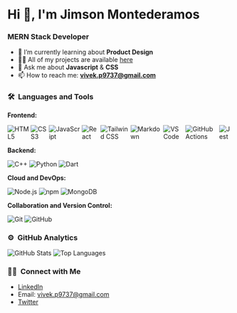 # Hi 👋, I'm Jimson Montederamos
### MERN Stack Developer

- 🌱 I’m currently learning about **Product Design**
- 👨‍💻 All of my projects are available [here](https://www.vivek9patel.com/projects)
- 💬 Ask me about **Javascript** & **CSS**
- 📫 How to reach me: **vivek.p9737@gmail.com**

### 🛠 &nbsp;Languages and Tools

**Frontend:**
<div style="display: flex; gap: 4px;">
    <img src="https://img.shields.io/badge/-HTML5-%23E44D27?style=for-the-badge&logo=html5&logoColor=ffffff" alt="HTML5">
    <img src="https://img.shields.io/badge/-CSS3-%231572B6?style=for-the-badge&logo=css3" alt="CSS3">
    <img src="https://img.shields.io/badge/-JavaScript-%23F7DF1C?style=for-the-badge&logo=javascript&logoColor=000000&labelColor=%23F7DF1C&color=%23FFCE5A" alt="JavaScript">
    <img src="https://img.shields.io/badge/-React-61DAFB?style=for-the-badge&logo=react&logoColor=ffffff" alt="React">
    <img src="https://img.shields.io/badge/Tailwind_CSS-38B2AC?style=for-the-badge&logo=tailwind-css&logoColor=white" alt="Tailwind CSS">
    <img src="https://img.shields.io/badge/Markdown-000000?style=for-the-badge&logo=markdown&logoColor=white" alt="Markdown">
    <img src="http://img.shields.io/badge/-VS%20Code-007ACC?style=for-the-badge&logo=visual-studio-code&logoColor=ffffff" alt="VS Code">
    <img src="https://img.shields.io/badge/GitHub%20Actions-2088FF?style=for-the-badge&logo=github-actions&logoColor=white" alt="GitHub Actions">
    <img src="https://img.shields.io/badge/Jest-C21325?style=for-the-badge&logo=jest&logoColor=white" alt="Jest">
</div>

**Backend:**
<div style="display: flex; gap: 4px;">
    <img src="https://img.shields.io/badge/C%2B%2B-00599C?style=for-the-badge&logo=c%2B%2B&logoColor=white" alt="C++">
    <img src="http://img.shields.io/badge/-Python-3776AB?style=for-the-badge&logo=python&logoColor=ffffff" alt="Python">
    <img src="https://img.shields.io/badge/Dart-0175C2?style=for-the-badge&logo=dart&logoColor=white" alt="Dart">
</div>

**Cloud and DevOps:**
<div style="display: flex; gap: 4px;">
    <img src="https://img.shields.io/badge/-Nodejs-339933?style=for-the-badge&logo=Node.js&logoColor=ffffff" alt="Node.js">
    <img src="https://img.shields.io/badge/-npm-CB3837?style=for-the-badge&logo=npm" alt="npm">
    <img src="https://img.shields.io/badge/MongoDB-4EA94B?style=for-the-badge&logo=mongodb&logoColor=white" alt="MongoDB">
</div>

**Collaboration and Version Control:**
<div style="display: flex; gap: 4px;">
    <img src="https://img.shields.io/badge/-Git-%23F05032?style=for-the-badge&logo=git&logoColor=%23ffffff" alt="Git">
    <img src="https://img.shields.io/badge/-GitHub-181717?style=for-the-badge&logo=github" alt="GitHub">
</div>

### ⚙️ &nbsp;GitHub Analytics

![GitHub Stats](https://github-readme-stats-eight-theta.vercel.app/api?username=vivek9patel&show_icons=true&theme=algolia&include_all_commits=true&count_private=true)
![Top Languages](https://github-readme-stats-eight-theta.vercel.app/api/top-langs/?username=vivek9patel&layout=compact&langs_count=8&theme=algolia)

### 🤝🏻 &nbsp;Connect with Me

- [LinkedIn](https://linkedin.com/in/vivek9patel)
- Email: vivek.p9737@gmail.com
- [Twitter](https://twitter.com/vivek9patel)

